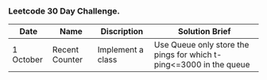 ### Leetcode 30 Day Challenge.

|Date|Name|Discription|Solution Brief|
|----|----|-----------|--------------|
|1 October|Recent Counter|Implement a class|Use Queue only store the pings for which t-ping<=3000 in the queue|
